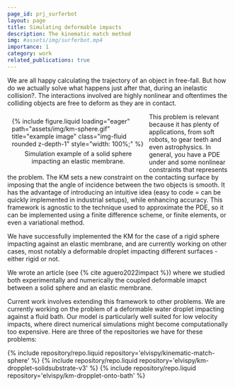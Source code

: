 ```yaml
---
page_id: prj_surferbot
layout: page
title: Simulating deformable impacts
description: The kinematic match method
img: #assets/img/surferbot.mp4
importance: 1
category: work
related_publications: true
---
```


We are all happy calculating the trajectory of an object in free-fall. But how do we actually solve what happens just after that, during an inelastic collision?. The interactions involved are highly nonlinear and oftentimes the colliding objects are free to deform as they are in contact.

<figure style="float: left; margin: 10px; max-width: 300px;">
    {% include figure.liquid loading="eager" path="assets/img/km-sphere.gif" title="example image" class="img-fluid rounded z-depth-1" style="width: 100%;" %}
    <figcaption style="text-align: center; margin-top: 5px;">
        Simulation example of a solid sphere impacting an elastic membrane.
    </figcaption>
</figure>

This problem is relevant because it has plenty of applications, from soft robots, to gear teeth and even astrophysics. In general, you have a PDE under and some nonlinear constraints that represents the problem. The KM sets a new constraint on the contacting surface by imposing that the angle of incidence between the two objects is smooth. It has the advantage of introducing an intuitive idea (easy to code = can be quickly implemented in industrial setups), while enhancing accuracy.
This framework is agnostic to the technique used to approximate the PDE, so it can be implemented using a finite difference scheme, or finite elements, or even a variational method.

We have successfully implemented the KM for the case of a rigid sphere impacting against an elastic membrane, and are currently working on other cases, most notably a deformable droplet impacting different surfaces -either rigid or not.

We wrote an article (see {% cite aguero2022impact %}) where we studied both experimentally and numerically the coupled deformable imapct between a solid sphere and an elastic membrane.

Current work involves extending this framework to other problems. We are currently working on the problem of a deformable water droplet impacting against a fluid bath. Our model is particularly well suited for low velocity impacts, where direct numerical simulations might become computationally too expensive. Here are three of the repositories we have for these problems:

<div class="repositories d-flex flex-wrap flex-md-row flex-column justify-content-between align-items-center">
    {% include repository/repo.liquid repository='elvispy/kinematic-match-sphere' %}  
    {% include repository/repo.liquid repository='elvispy/km-dropplet-solidsubstrate-v3' %}  
    {% include repository/repo.liquid repository='elvispy/km-dropplet-onto-bath' %}  
</div>
